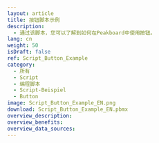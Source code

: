 ```yaml
---
layout: article
title: 按钮脚本示例
description: 
  - 通过该脚本，您可以了解到如何在Peakboard中使用按钮。
lang: cn
weight: 50
isDraft: false
ref: Script_Button_Example
category:
  - 所有
  - Script
  - 编程脚本
  - Script-Beispiel
  - Button
image: Script_Button_Example_EN.png
download: Script_Button_Example_EN.pbmx
overview_description:
overview_benefits:
overview_data_sources:
---
```

